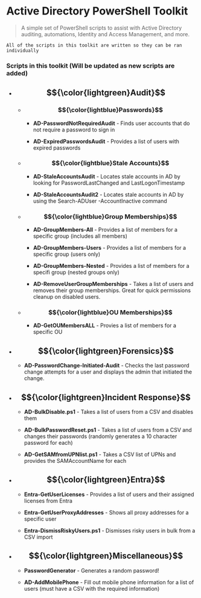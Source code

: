 
# Active Directory PowerShell Toolkit

> A simple set of PowerShell scripts to assist with Active Directory auditing, automations, Identity and Access Management, and more. 


`All of the scripts in this toolkit are written so they can be ran individually`


### Scripts in this toolkit (Will be updated as new scripts are added)


* ## $${\color{lightgreen}Audit}$$

    * ### $${\color{lightblue}Passwords}$$

        - **AD-PasswordNotRequiredAudit** - Finds user accounts that do not require a password to sign in 

        - **AD-ExpiredPasswordsAudit** - Provides a list of users with expired passwords 

    * ### $${\color{lightblue}Stale Accounts}$$

        - **AD-StaleAccountsAudit** - Locates stale accounts in AD by looking for PasswordLastChanged and LastLogonTimestamp

        - **AD-StaleAccountsAudit2** - Locates stale accounts in AD by using the Search-ADUser -AccountInactive command 

    * ### $${\color{lightblue}Group Memberships}$$

        - **AD-GroupMembers-All** - Provides a list of members for a specific group (includes all members)

        - **AD-GroupMembers-Users** - Provides a list of members for a specific group (users only)

        - **AD-GroupMembers-Nested** - Provides a list of members for a specifi group (nested groups only)

        - **AD-RemoveUserGroupMemberships** - Takes a list of users and removes their group memberships. Great for quick  permissions cleanup on disabled users. 

    * ### $${\color{lightblue}OU Memberships}$$

        - **AD-GetOUMembersALL** - Provies a list of members for a specific OU 


* ## $${\color{lightgreen}Forensics}$$

    - **AD-PasswordChange-Initiated-Audit** - Checks the last password change attempts for a user and displays the admin that initiated the change. 


* ## $${\color{lightgreen}Incident Response}$$

    - **AD-BulkDisable.ps1** - Takes a list of users from a CSV and disables them 

    - **AD-BulkPasswordReset.ps1** - Takes a list of users from a CSV and changes their passwords (randomly generates a 10 character password for each)

    - **AD-GetSAMfromUPNlist.ps1** - Takes a CSV list of UPNs and provides the SAMAccountName for each 


* ## $${\color{lightgreen}Entra}$$ 

    - **Entra-GetUserLicenses** - Provides a list of users and their assigned licenses from Entra 

    - **Entra-GetUserProxyAddresses** - Shows all proxy addresses for a specific user 

    - **Entra-DismissRiskyUsers.ps1** - Dismisses risky users in bulk from a CSV import 


* ## $${\color{lightgreen}Miscellaneous}$$

    - **PasswordGenerator** - Generates a random password! 

    - **AD-AddMobilePhone** - Fill out mobile phone information for a list of users (must have a CSV with the required information) 




